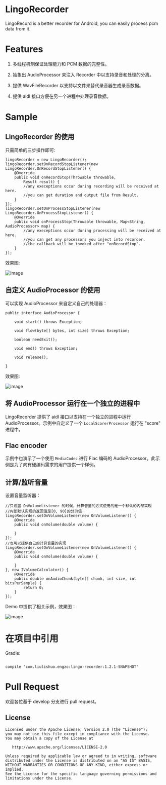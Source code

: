 # LingoRecorder

LingoRecord is a better recorder for Android, you can easily process pcm data from it.



# Features

1. 多线程机制保证处理能力和 PCM 数据的完整性。

2. 抽象出 AudioProcessor 来注入 Recorder 中以支持录音和处理的分离。

3. 提供 WavFileRecorder 以支持以文件来替代录音器生成录音数据。

4. 提供 aidl 接口方便在另一个进程中处理录音数据。

# Sample

## LingoRecorder 的使用

只需简单的三步操作即可:

```
lingoRecorder = new LingoRecorder();
lingoRecorder.setOnRecordStopListener(new LingoRecorder.OnRecordStopListener() {
    @Override
    public void onRecordStop(Throwable throwable,
        Result result) {
        //any execeptions occur during recording will be received at here.
        //you can get duration and output file from Result.
    }
});
lingoRecorder.setOnProcessStopListener(new LingoRecorder.OnProcessStopListener() {
    @Override
    public void onProcessStop(Throwable throwable, Map<String, AudioProcessor> map) {
        //any execeptions occur during processing will be received at here.
        //you can get any processors you inject into recorder.
        //the callback will be invoked after "onRecordStop".
    }
});
```

效果图:

![image](https://raw.github.com/lingochamp/LingoRecorder/1.2.1/demo/images/record.gif)

## 自定义 AudioProcessor 的使用

可以实现 AudioProcessor 来自定义自己的处理器：

```
public interface AudioProcessor {

    void start() throws Exception;

    void flow(byte[] bytes, int size) throws Exception;

    boolean needExit();

    void end() throws Exception;

    void release();

}
```

效果图:

![image](https://raw.github.com/lingochamp/LingoRecorder/1.2.1/demo/images/custom_processors.gif)

## 将 AudioProcessor 运行在一个独立的进程中

LingoRecorder 提供了 aidl 接口以支持在一个独立的进程中运行 AudioProcessor。示例中自定义了一个 `LocalScorerProcessor` 运行在 "score" 进程中。

## Flac encoder

示例中也演示了一个使用 `MediaCodec` 进行 Flac 编码的 AudioProcessor。此示例是为了向有硬编码需求的用户提供一个样例。

## 计算/监听音量

设置音量监听器：

```
//只设置 OnVolumeListener 的时候，计算音量的方式使用的是一个默认的内部实现
//内部默认实现的返回值是[0, 90]的分贝值
lingoRecorder.setOnVolumeListener(new OnVolumeListener() {
	@Override
	public void onVolume(double volume) {

	}
});
//也可以提供自己的计算音量的实现
lingoRecorder.setOnVolumeListener(new OnVolumeListener() {
	@Override
	public void onVolume(double volume) {

	}
}, new IVolumeCalculator() {
	@Override
	public double onAudioChunk(byte[] chunk, int size, int bitsPerSample) {
		return 0;
	}
});
```
Demo 中提供了相关示例，效果图：

![image](https://raw.github.com/lingochamp/LingoRecorder/1.2.1/demo/images/volume.gif)


# 在项目中引用

Gradle:

```

compile 'com.liulishuo.engzo:lingo-recorder:1.2.1-SNAPSHOT'

```

# Pull Request  
欢迎各位基于 develop 分支进行 pull request。

License
-------

    Licensed under the Apache License, Version 2.0 (the "License");
    you may not use this file except in compliance with the License.
    You may obtain a copy of the License at

       http://www.apache.org/licenses/LICENSE-2.0

    Unless required by applicable law or agreed to in writing, software
    distributed under the License is distributed on an "AS IS" BASIS,
    WITHOUT WARRANTIES OR CONDITIONS OF ANY KIND, either express or implied.
    See the License for the specific language governing permissions and
    limitations under the License.
